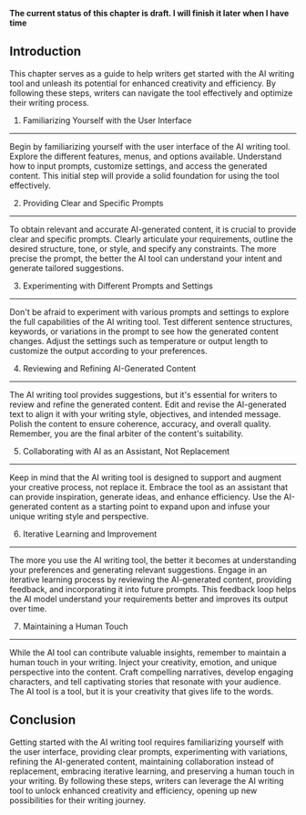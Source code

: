 **The current status of this chapter is draft. I will finish it later when I have time**

Introduction
------------

This chapter serves as a guide to help writers get started with the AI writing tool and unleash its potential for enhanced creativity and efficiency. By following these steps, writers can navigate the tool effectively and optimize their writing process.

1. Familiarizing Yourself with the User Interface
-------------------------------------------------

Begin by familiarizing yourself with the user interface of the AI writing tool. Explore the different features, menus, and options available. Understand how to input prompts, customize settings, and access the generated content. This initial step will provide a solid foundation for using the tool effectively.

2. Providing Clear and Specific Prompts
---------------------------------------

To obtain relevant and accurate AI-generated content, it is crucial to provide clear and specific prompts. Clearly articulate your requirements, outline the desired structure, tone, or style, and specify any constraints. The more precise the prompt, the better the AI tool can understand your intent and generate tailored suggestions.

3. Experimenting with Different Prompts and Settings
----------------------------------------------------

Don't be afraid to experiment with various prompts and settings to explore the full capabilities of the AI writing tool. Test different sentence structures, keywords, or variations in the prompt to see how the generated content changes. Adjust the settings such as temperature or output length to customize the output according to your preferences.

4. Reviewing and Refining AI-Generated Content
----------------------------------------------

The AI writing tool provides suggestions, but it's essential for writers to review and refine the generated content. Edit and revise the AI-generated text to align it with your writing style, objectives, and intended message. Polish the content to ensure coherence, accuracy, and overall quality. Remember, you are the final arbiter of the content's suitability.

5. Collaborating with AI as an Assistant, Not Replacement
---------------------------------------------------------

Keep in mind that the AI writing tool is designed to support and augment your creative process, not replace it. Embrace the tool as an assistant that can provide inspiration, generate ideas, and enhance efficiency. Use the AI-generated content as a starting point to expand upon and infuse your unique writing style and perspective.

6. Iterative Learning and Improvement
-------------------------------------

The more you use the AI writing tool, the better it becomes at understanding your preferences and generating relevant suggestions. Engage in an iterative learning process by reviewing the AI-generated content, providing feedback, and incorporating it into future prompts. This feedback loop helps the AI model understand your requirements better and improves its output over time.

7. Maintaining a Human Touch
----------------------------

While the AI tool can contribute valuable insights, remember to maintain a human touch in your writing. Inject your creativity, emotion, and unique perspective into the content. Craft compelling narratives, develop engaging characters, and tell captivating stories that resonate with your audience. The AI tool is a tool, but it is your creativity that gives life to the words.

Conclusion
----------

Getting started with the AI writing tool requires familiarizing yourself with the user interface, providing clear prompts, experimenting with variations, refining the AI-generated content, maintaining collaboration instead of replacement, embracing iterative learning, and preserving a human touch in your writing. By following these steps, writers can leverage the AI writing tool to unlock enhanced creativity and efficiency, opening up new possibilities for their writing journey.
